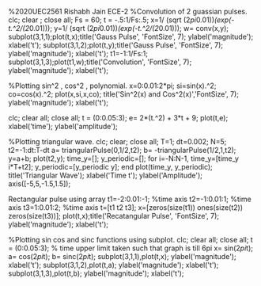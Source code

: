 %2020UEC2561 Rishabh Jain ECE-2
%Convolution of 2 guassian pulses.
clc;
clear ;
close all;
Fs = 60;
t = -.5:1/Fs:.5;
x=1/ (sqrt (2*pi*0.01))*(exp(-t.^2/(2*0.01)));
y=1/ (sqrt (2*pi*0.01))*(exp(-t.^2/(2*0.01)));
w= conv(x,y);
subplot(3,1,1);plot(t,x);title('Gauss Pulse', 'FontSize', 7);
ylabel('magnitude');
xlabel('t');
subplot(3,1,2);plot(t,y);title('Gauss Pulse', 'FontSize', 7);
ylabel('magnitude');
xlabel('t');
t1=-1:1/Fs:1;
subplot(3,1,3);plot(t1,w);title('Convolution', 'FontSize', 7);
ylabel('magnitude');
xlabel('t');

%Plotting sin^2 , cos^2 , polynomial.
x=0:0.01:2*pi;
si=sin(x).^2;
co=cos(x).^2;
plot(x,si,x,co);
title('Sin^2(x) and Cos^2(x)','FontSize', 7);
ylabel('magnitude');
xlabel('t');

clc;
clear all;
close all;
t = (0:0.05:3);
e= 2*(t.^2) + 3*t + 9;
plot(t,e);
xlabel('time');
ylabel('amplitude');

%Plotting triangular wave.
clc;
clear;
close all;
T=1;
dt=0.002;
N=5;
t2=-1:dt:T-dt
a= triangularPulse(0,1/2,t2);
b= -triangularPulse(1/2,1,t2);
y=a+b;
plot(t2,y);
time_y=[];
y_periodic=[];
for i=-N:N-1,
 time_y=[time_y i*T+t2];
 y_periodic=[y_periodic y];
end
plot(time_y, y_periodic);
title('Triangular Wave');
xlabel('Time t');
ylabel('Amplitude');
axis([-5,5,-1.5,1.5]);

Rectangular pulse using array
t1=-2:0.01:-1; %time axis
t2=-1:0.01:1; %time axis
t3=1:0.01:2; %time axis
t=[t1 t2 t3];
x=[zeros(size(t1)) ones(size(t2)) zeros(size(t3))];
plot(t,x);title('Recatangular Pulse', 'FontSize', 7);
ylabel('magnitude');
xlabel('t');

%Plotting sin cos and sinc functions using subplot.
clc;
clear all;
close all;
t = (0:0.05:3); % time upper limit taken such that graph is till
6pi
x= sin(2*pi*t);
a= cos(2*pi*t);
b= sinc(2*pi*t);
subplot(3,1,1),plot(t,x);
ylabel('magnitude');
xlabel('t');
subplot(3,1,2),plot(t,a);
ylabel('magnitude');
xlabel('t');
subplot(3,1,3),plot(t,b);
ylabel('magnitude');
xlabel('t');
